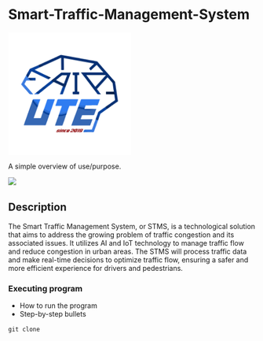 # Smart-Traffic-Management-System
<img src="img/logo-01.png" alt="..." width="250" align="center" />


A simple overview of use/purpose.

<img src="img/poster-01.jpg"  />

## Description

The Smart Traffic Management System, or STMS, is a technological solution that aims to address the growing problem of traffic congestion and its associated issues. It utilizes AI and IoT technology to manage traffic flow and reduce congestion in urban areas. The STMS will process traffic data and make real-time decisions to optimize traffic flow, ensuring a safer and more efficient experience for drivers and pedestrians.


### Executing program

* How to run the program
* Step-by-step bullets
```
git clone
```






